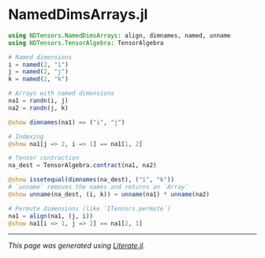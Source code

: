 # NamedDimsArrays.jl

````julia
using NDTensors.NamedDimsArrays: align, dimnames, named, unname
using NDTensors.TensorAlgebra: TensorAlgebra

# Named dimensions
i = named(2, "i")
j = named(2, "j")
k = named(2, "k")

# Arrays with named dimensions
na1 = randn(i, j)
na2 = randn(j, k)

@show dimnames(na1) == ("i", "j")

# Indexing
@show na1[j => 2, i => 1] == na1[1, 2]

# Tensor contraction
na_dest = TensorAlgebra.contract(na1, na2)

@show issetequal(dimnames(na_dest), ("i", "k"))
# `unname` removes the names and returns an `Array`
@show unname(na_dest, (i, k)) ≈ unname(na1) * unname(na2)

# Permute dimensions (like `ITensors.permute`)
na1 = align(na1, (j, i))
@show na1[i => 1, j => 2] == na1[2, 1]
````

---

*This page was generated using [Literate.jl](https://github.com/fredrikekre/Literate.jl).*

